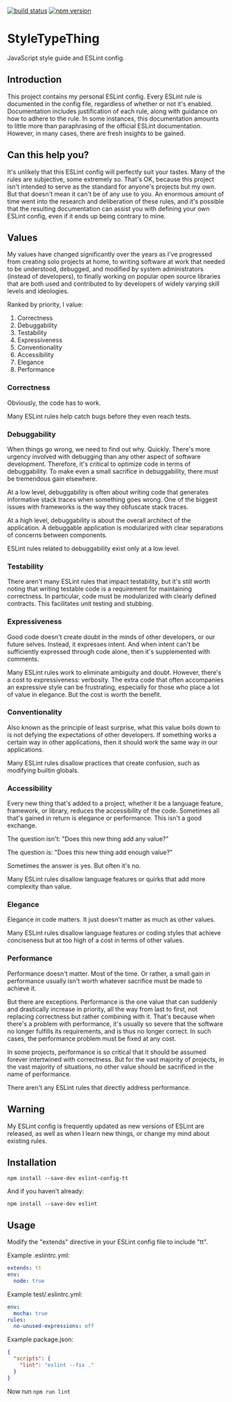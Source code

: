 [![build status](https://img.shields.io/travis/meeber/style-type-thing.svg)](https://travis-ci.org/meeber/style-type-thing)
[![npm version](https://img.shields.io/npm/v/eslint-config-tt.svg)](https://www.npmjs.com/package/eslint-config-tt)

# StyleTypeThing

JavaScript style guide and ESLint config.

## Introduction

This project contains my personal ESLint config. Every ESLint rule is documented in the config file, regardless of whether or not it's enabled. Documentation includes justification of each rule, along with guidance on how to adhere to the rule. In some instances, this documentation amounts to little more than paraphrasing of the official ESLint documentation. However, in many cases, there are fresh insights to be gained.

## Can this help you?

It's unlikely that this ESLint config will perfectly suit your tastes. Many of the rules are subjective, some extremely so. That's OK, because this project isn't intended to serve as the standard for anyone's projects but my own. But that doesn't mean it can't be of any use to you. An enormous amount of time went into the research and deliberation of these rules, and it's possible that the resulting documentation can assist you with defining your own ESLint config, even if it ends up being contrary to mine.

## Values

My values have changed significantly over the years as I've progressed from creating solo projects at home, to writing software at work that needed to be understood, debugged, and modified by system administrators (instead of developers), to finally working on popular open source libraries that are both used and contributed to by developers of widely varying skill levels and ideologies.

Ranked by priority, I value:

1. Correctness
1. Debuggability
1. Testability
1. Expressiveness
1. Conventionality
1. Accessibility
1. Elegance
1. Performance

### Correctness

Obviously, the code has to work.

Many ESLint rules help catch bugs before they even reach tests.

### Debuggability

When things go wrong, we need to find out why. Quickly. There's more urgency involved with debugging than any other aspect of software development. Therefore, it's critical to optimize code in terms of debuggability. To make even a small sacrifice in debuggability, there must be tremendous gain elsewhere.

At a low level, debuggability is often about writing code that generates informative stack traces when something goes wrong. One of the biggest issues with frameworks is the way they obfuscate stack traces.

At a high level, debuggability is about the overall architect of the application. A debuggable application is modularized with clear separations of concerns between components.

ESLint rules related to debuggability exist only at a low level.

### Testability

There aren't many ESLint rules that impact testability, but it's still worth noting that writing testable code is a requirement for maintaining correctness. In particular, code must be modularized with clearly defined contracts. This facilitates unit testing and stubbing.

### Expressiveness

Good code doesn't create doubt in the minds of other developers, or our future selves. Instead, it expresses intent. And when intent can't be sufficiently expressed through code alone, then it's supplemented with comments.

Many ESLint rules work to eliminate ambiguity and doubt. However, there's a cost to expressiveness: verbosity. The extra code that often accompanies an expressive style can be frustrating, especially for those who place a lot of value in elegance. But the cost is worth the benefit.

### Conventionality

Also known as the principle of least surprise, what this value boils down to is not defying the expectations of other developers. If something works a certain way in other applications, then it should work the same way in our applications.

Many ESLint rules disallow practices that create confusion, such as modifying builtin globals.

### Accessibility

Every new thing that's added to a project, whether it be a language feature, framework, or library, reduces the accessibility of the code. Sometimes all that's gained in return is elegance or performance. This isn't a good exchange.

The question isn't: "Does this new thing add any value?"

The question is: "Does this new thing add enough value?"

Sometimes the answer is yes. But often it's no.

Many ESLint rules disallow language features or quirks that add more complexity than value.

### Elegance

Elegance in code matters. It just doesn't matter as much as other values.

Many ESLint rules disallow language features or coding styles that achieve conciseness but at too high of a cost in terms of other values.

### Performance

Performance doesn't matter. Most of the time. Or rather, a small gain in performance usually isn't worth whatever sacrifice must be made to achieve it.

But there are exceptions. Performance is the one value that can suddenly and drastically increase in priority, all the way from last to first, not replacing correctness but rather combining with it. That's because when there's a problem with performance, it's usually so severe that the software no longer fulfills its requirements, and is thus no longer correct. In such cases, the performance problem must be fixed at any cost.

In some projects, performance is so critical that it should be assumed forever intertwined with correctness. But for the vast majority of projects, in the vast majority of situations, no other value should be sacrificed in the name of performance.

There aren't any ESLint rules that directly address performance.

## Warning

My ESLint config is frequently updated as new versions of ESLint are released, as well as when I learn new things, or change my mind about existing rules.

## Installation

```
npm install --save-dev eslint-config-tt
```

And if you haven't already:

```
npm install --save-dev eslint
```

## Usage

Modify the "extends" directive in your ESLint config file to include "tt".

Example .eslintrc.yml:

```yaml
extends: tt
env:
  node: true
```

Example test/.eslintrc.yml:

```yaml
env:
  mocha: true
rules:
  no-unused-expressions: off
```

Example package.json:

```json
{
  "scripts": {
    "lint": "eslint --fix ."
  }
}
```

Now run `npm run lint`
